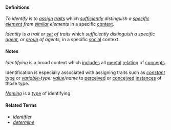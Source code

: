#### Definitions

*To identify* is to *[assign](https://github.com/gcassel/Modular-Organization-Terminology/blob/master/terms/assign.md) [traits](https://github.com/gcassel/Modular-Organization-Terminology/blob/master/terms/trait.md)* which *[sufficiently](https://github.com/gcassel/Modular-Organization-Terminology/blob/master/terms/suffice.md) distinguish a [specific](https://github.com/gcassel/Modular-Organization-Terminology/blob/master/terms/specific.md) [element](https://github.com/gcassel/Modular-Organization-Terminology/blob/master/terms/element.md) from [similar](https://github.com/gcassel/Modular-Organization-Terminology/blob/master/terms/similar.md) elements* in a specific [context](https://github.com/gcassel/Modular-Organization-Terminology/blob/master/terms/context.md).

*Identity* is *a trait or [set](https://github.com/gcassel/Modular-Organization-Terminology/blob/master/terms/set.md) of traits* which *sufficiently distinguish a specific [agent](https://github.com/gcassel/Modular-Organization-Terminology/blob/master/terms/agent.md), or [group](https://github.com/gcassel/Modular-Organization-Terminology/blob/master/terms/group.md) of agents,* in a specific [social](https://github.com/gcassel/Modular-Organization-Terminology/blob/master/terms/social.md) context.

#### Notes

*Identifying* is a broad context which [includes](https://github.com/gcassel/Modular-Organization-Terminology/blob/master/terms/include.md) all [mental](https://github.com/gcassel/Modular-Organization-Terminology/blob/master/terms/mental.md) [relating](https://github.com/gcassel/Modular-Organization-Terminology/blob/master/terms/relate.md) of [concepts](https://github.com/gcassel/Modular-Organization-Terminology/blob/master/terms/concept.md).

Identification is especially associated with assigning traits such as *[constant](https://github.com/gcassel/Modular-Organization-Terminology/blob/master/terms/constant.md)* [type](https://github.com/gcassel/Modular-Organization-Terminology/blob/master/terms/type.md) or *[variable-](https://github.com/gcassel/Modular-Organization-Terminology/blob/master/terms/variable.md)type: [value](https://github.com/gcassel/Modular-Organization-Terminology/blob/master/terms/value.md)/name* to [perceived](https://github.com/gcassel/Modular-Organization-Terminology/blob/master/terms/perceive.md) or [conceived](https://github.com/gcassel/Modular-Organization-Terminology/blob/master/terms/concept.md) [instances](https://github.com/gcassel/Modular-Organization-Terminology/blob/master/terms/instance.md) of those type. 

*[Naming](https://github.com/gcassel/Modular-Organization-Terminology/blob/master/terms/name.md)* is a [type](https://github.com/gcassel/Modular-Organization-Terminology/blob/master/terms/type.md) of identifying.

#### Related Terms

* *[identifier](https://github.com/gcassel/Modular-Organization-Terminology/blob/master/terms/identifier.md)*
* *[determine](https://github.com/gcassel/Modular-Organization-Terminology/blob/master/terms/determine.md)*
